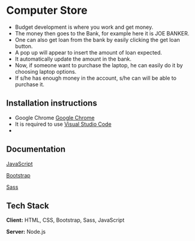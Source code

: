 
# Computer Store

- Budget development is where you work and get money.
- The money then goes to the Bank, for example here it is JOE BANKER.
- One can also get loan from the bank by easily clicking the get loan button.
- A pop up will appear to insert the amount of loan expected.
- It automatically update the amount in the bank.
- Now, if someone want to purchase the laptop, he can easily do it by choosing laptop options.
- If s/he has enough money in the account, s/he can will be able to purchase it.


## Installation instructions 
- Google Chrome [Google Chrome](https://www.google.com/chrome/?brand=YTUH&gclid=EAIaIQobChMIoPjskvOr-wIV70eRBR2BYAtVEAAYASAAEgIL0PD_BwE&gclsrc=aw.ds)
- It is required to use [Visual Studio Code](https://code.visualstudio.com/)
-


## Documentation

[JavaScript](https://developer.mozilla.org/en-US/)


[Bootstrap](https://getbootstrap.com/docs/5.2/getting-started/introduction/)


[Sass](https://sass-lang.com/documentation/variables)




## Tech Stack

**Client:** HTML, CSS, Bootstrap, Sass, JavaScript

**Server:** Node.js




